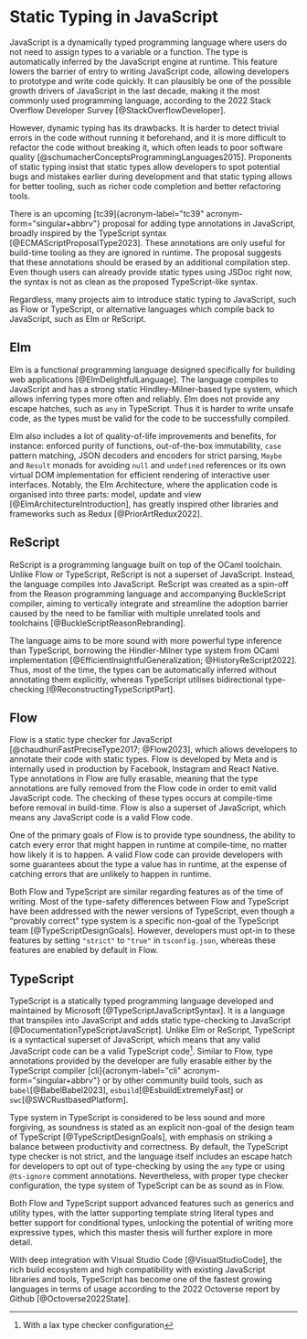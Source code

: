 # Static Typing in JavaScript

JavaScript is a dynamically typed programming language where users do not need to assign types to a variable or a function. The type is automatically inferred by the JavaScript engine at runtime. This feature lowers the barrier of entry to writing JavaScript code, allowing developers to prototype and write code quickly. It can plausibly be one of the possible growth drivers of JavaScript in the last decade, making it the most commonly used programming language, according to the 2022 Stack Overflow Developer Survey [@StackOverflowDeveloper].

However, dynamic typing has its drawbacks. It is harder to detect trivial errors in the code without running it beforehand, and it is more difficult to refactor the code without breaking it, which often leads to poor software quality [@schumacherConceptsProgrammingLanguages2015]. Proponents of static typing insist that static types allow developers to spot potential bugs and mistakes earlier during development and that static typing allows for better tooling, such as richer code completion and better refactoring tools.

There is an upcoming [tc39]{acronym-label="tc39" acronym-form="singular+abbrv"} proposal for adding type annotations in JavaScript, broadly inspired by the TypeScript syntax [@ECMAScriptProposalType2023]. These annotations are only useful for build-time tooling as they are ignored in runtime. The proposal suggests that these annotations should be erased by an additional compilation step. Even though users can already provide static types using JSDoc right now, the syntax is not as clean as the proposed TypeScript-like syntax.

Regardless, many projects aim to introduce static typing to JavaScript, such as Flow or TypeScript, or alternative languages which compile back to JavaScript, such as Elm or ReScript.

## Elm

Elm is a functional programming language designed specifically for building web applications [@ElmDelightfulLanguage]. The language compiles to JavaScript and has a strong static Hindley-Milner-based type system, which allows inferring types more often and reliably. Elm does not provide any escape hatches, such as `any` in TypeScript. Thus it is harder to write unsafe code, as the types must be valid for the code to be successfully compiled.

Elm also includes a lot of quality-of-life improvements and benefits, for instance: enforced purity of functions, out-of-the-box immutability, `case` pattern matching, JSON decoders and encoders for strict parsing, `Maybe` and `Result` monads for avoiding `null` and `undefined` references or its own virtual DOM implementation for efficient rendering of interactive user interfaces. Notably, the Elm Architecture, where the application code is organised into three parts: model, update and view [@ElmArchitectureIntroduction], has greatly inspired other libraries and frameworks such as Redux [@PriorArtRedux2022].

## ReScript

ReScript is a programming language built on top of the OCaml toolchain. Unlike Flow or TypeScript, ReScript is not a superset of JavaScript. Instead, the language compiles into JavaScript. ReScript was created as a spin-off from the Reason programming language and accompanying BuckleScript compiler, aiming to vertically integrate and streamline the adoption barrier caused by the need to be familiar with multiple unrelated tools and toolchains [@BuckleScriptReasonRebranding].

The language aims to be more sound with more powerful type inference than TypeScript, borrowing the Hindler-Milner type system from OCaml implementation [@EfficientInsightfulGeneralization; @HistoryReScript2022]. Thus, most of the time, the types can be automatically inferred without annotating them explicitly, whereas TypeScript utilises bidirectional type-checking [@ReconstructingTypeScriptPart].

## Flow

Flow is a static type checker for JavaScript [@chaudhuriFastPreciseType2017; @Flow2023], which allows developers to annotate their code with static types. Flow is developed by Meta and is internally used in production by Facebook, Instagram and React Native. Type annotations in Flow are fully erasable, meaning that the type annotations are fully removed from the Flow code in order to emit valid JavaScript code. The checking of these types occurs at compile-time before removal in build-time. Flow is also a superset of JavaScript, which means any JavaScript code is a valid Flow code.

One of the primary goals of Flow is to provide type soundness, the ability to catch every error that might happen in runtime at compile-time, no matter how likely it is to happen. A valid Flow code can provide developers with some guarantees about the type a value has in runtime, at the expense of catching errors that are unlikely to happen in runtime.

Both Flow and TypeScript are similar regarding features as of the time of writing. Most of the type-safety differences between Flow and TypeScript have been addressed with the newer versions of TypeScript, even though a "provably correct" type system is a specific non-goal of the TypeScript team [@TypeScriptDesignGoals]. However, developers must opt-in to these features by setting `"strict"` to `"true"` in `tsconfig.json`, whereas these features are enabled by default in Flow.

## TypeScript

TypeScript is a statically typed programming language developed and maintained by Microsoft [@TypeScriptJavaScriptSyntax]. It is a language that transpiles into JavaScript and adds static type-checking to JavaScript [@DocumentationTypeScriptJavaScript]. Unlike Elm or ReScript, TypeScript is a syntactical superset of JavaScript, which means that any valid JavaScript code can be a valid TypeScript code[^1]. Similar to Flow, type annotations provided by the developer are fully erasable either by the TypeScript compiler [cli]{acronym-label="cli" acronym-form="singular+abbrv"} or by other community build tools, such as `babel`[@BabelBabel2023], `esbuild`[@EsbuildExtremelyFast] or `swc`[@SWCRustbasedPlatform].

Type system in TypeScript is considered to be less sound and more forgiving, as soundness is stated as an explicit non-goal of the design team of TypeScript [@TypeScriptDesignGoals], with emphasis on striking a balance between productivity and correctness. By default, the TypeScript type checker is not strict, and the language itself includes an escape hatch for developers to opt out of type-checking by using the `any` type or using `@ts-ignore` comment annotations. Nevertheless, with proper type checker configuration, the type system of TypeScript can be as sound as in Flow.

Both Flow and TypeScript support advanced features such as generics and utility types, with the latter supporting template string literal types and better support for conditional types, unlocking the potential of writing more expressive types, which this master thesis will further explore in more detail.

With deep integration with Visual Studio Code [@VisualStudioCode], the rich build ecosystem and high compatibility with existing JavaScript libraries and tools, TypeScript has become one of the fastest growing languages in terms of usage according to the 2022 Octoverse report by Github [@Octoverse2022State].

[^1]: With a lax type checker configuration
